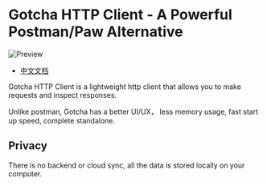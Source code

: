 # Gotcha HTTP Client - A Powerful Postman/Paw Alternative

![Preview](images/Preview(1).png)

* [中文文档](README_CN.md)

Gotcha HTTP Client is a lightweight http client that allows you to make requests and inspect responses.

Unlike postman, Gotcha has a better UI/UX， less memory usage, fast start up speed, complete standalone.

## Privacy

There is no backend or cloud sync, all the data is stored locally on your computer.